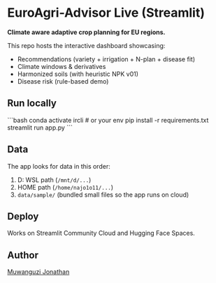 # EuroAgri-Advisor Live (Streamlit)

**Climate aware adaptive crop planning for EU regions.**

This repo hosts the interactive dashboard showcasing:
- Recommendations (variety + irrigation + N-plan + disease fit)
- Climate windows & derivatives
- Harmonized soils (with heuristic NPK v01)
- Disease risk (rule-based demo)

## Run locally
\`\`\`bash
conda activate ircli  # or your env
pip install -r requirements.txt
streamlit run app.py
\`\`\`

## Data
The app looks for data in this order:
1. D: WSL path (`/mnt/d/...`)
2. HOME path (`/home/najo1o11/...`)
3. `data/sample/` (bundled small files so the app runs on cloud)

## Deploy
Works on Streamlit Community Cloud and Hugging Face Spaces.

## Author
[Muwanguzi Jonathan](https://www.linkedin.com/in/muwanguzi-jonathan-a0b766124/)
